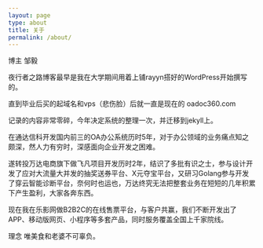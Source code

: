 ```yaml
---
layout: page
type: about
title: 关于 
permalink: /about/
---
```

博主 邹毅

夜行者之路博客最早是我在大学期间用着上铺rayyn搭好的WordPress开始撰写的。

直到毕业后买的起域名和vps（悲伤脸）后就一直是现在的 oadoc360.com

记录的内容非常零碎，今年决定系统的整理一次，并迁移到jekyll上。

在通达信科开发国内前三的OA办公系统历时5年，对于办公领域的业务痛点知之颇深，然人力有穷时，深感面向企业开发之困难。

遂转投万达电商旗下做飞凡项目开发历时2年，结识了多批有识之士，参与设计开发了应对大流量大并发的抽奖送券平台、X元夺宝平台，又研习Golang参与开发了穿云智能诊断平台，奈何时也运也，万达终究无法把整套业务在短短的几年积累下产生盈利，大家各奔东西。

现在我在乐影网做B2B2C的在线售票平台，与客户共赢，我们不断开发出了APP、移动版网页、小程序等多套产品，同时服务覆盖全国上千家院线。

理念 唯美食和老婆不可辜负。


